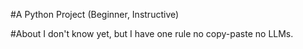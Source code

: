 #A Python Project (Beginner, Instructive)

#About
I don't know yet, but I have one rule no copy-paste no LLMs.